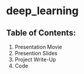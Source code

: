 # deep_learning

## Table of Contents:
1. Presentation Movie
2. Presention Slides
3. Project Write-Up
4. Code
